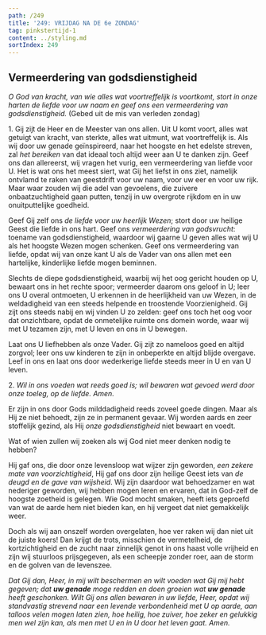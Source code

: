 ```yaml
---
path: /249
title: '249: VRIJDAG NA DE 6e ZONDAG'
tag: pinkstertijd-1
content: ../styling.md
sortIndex: 249
---
```


## Vermeerdering van godsdienstigheid

_O God van kracht, van wie alles wat voortreffelijk is voortkomt, stort in onze harten de liefde voor uw naam en geef ons een vermeerdering van godsdienstigheid._ (Gebed uit de mis van verleden zondag)

1\. Gij zijt de Heer en de Meester van ons allen. Uit U komt voort, alles wat getuigt van kracht, van sterkte, alles wat uitmunt, wat voortreffelijk is. Als wij door uw genade geïnspireerd, naar het hoogste en het edelste streven, zal _het bereiken_ van dat ideaal toch altijd weer aan U te danken zijn. Geef ons dan allereerst, wij vragen het vurig, een vermeerdering van liefde voor U. Het is wat ons het meest siert, wat Gij het liefst in ons ziet, namelijk ontvlamd te raken van geestdrift voor uw naam, voor uw eer en voor uw rijk. Maar waar zouden wij die adel van gevoelens, die zuivere onbaatzuchtigheid gaan putten, tenzij in uw overgrote rijkdom en in uw onuitputtelijke goedheid.

Geef Gij zelf ons _de liefde voor uw heerlijk Wezen_; stort door uw heilige Geest die liefde in ons hart. Geef ons _vermeerdering van godsvrucht_: toename van godsdienstigheid, waardoor wij gaarne U geven alles wat wij U als het hoogste Wezen mogen schenken. Geef ons vermeerdering van liefde, opdat wij van onze kant U als de Vader van ons allen met een hartelijke, kinderlijke liefde mogen beminnen.

Slechts de diepe godsdienstigheid, waarbij wij het oog gericht houden op U, bewaart ons in het rechte spoor; vermeerder daarom ons geloof in U; leer ons U overal ontmoeten, U erkennen in de heerlijkheid van uw Wezen, in de weldadigheid van een steeds helpende en troostende Voorzienigheid. Gij zijt ons steeds nabij en wij vinden U zo zelden: geef ons toch het oog voor dat onzichtbare, opdat de onmetelijke ruimte ons domein worde, waar wij met U tezamen zijn, met U leven en ons in U bewegen.

Laat ons U liefhebben als onze Vader. Gij zijt zo nameloos goed en altijd zorgvol; leer ons uw kinderen te zijn in onbeperkte en altijd blijde overgave. Leef in ons en laat ons door wederkerige liefde steeds meer in U en van U leven.

2\. _Wil in ons voeden wat reeds goed is; wil bewaren wat gevoed werd door onze toeleg, op de liefde. Amen._

Er zijn in ons door Gods milddadigheid reeds zoveel goede dingen. Maar als Hij ze niet behoedt, zijn ze in permanent gevaar. Wij worden aards en zeer stoffelijk gezind, als Hij _onze godsdienstigheid_ niet bewaart en voedt.

Wat of wien zullen wij zoeken als wij God niet meer denken nodig te hebben?

Hij gaf ons, die door onze levensloop wat wijzer zijn geworden, _een zekere mate van voorzichtigheid_, Hij gaf ons door zijn heilige Geest iets van _de deugd en de gave van wijsheid_. Wij zijn daardoor wat behoedzamer en wat nederiger geworden, wij hebben mogen leren en ervaren, dat in God-zelf de hoogste zoetheid is gelegen. Wie God mocht smaken, heeft iets geproefd van wat de aarde hem niet bieden kan, en hij vergeet dat niet gemakkelijk weer.

Doch als wij aan onszelf worden overgelaten, hoe ver raken wij dan niet uit de juiste koers! Dan krijgt de trots, misschien de vermetelheid, de kortzichtigheid en de zucht naar zinnelijk genot in ons haast volle vrijheid en zijn wij stuurloos prijsgegeven, als een scheepje zonder roer, aan de storm en de golven van de levenszee.

_Dat Gij dan, Heer, in mij wilt beschermen en wilt voeden wat Gij mij hebt gegeven; dat __uw genade__ moge redden en doen groeien wat __uw genade__ heeft geschonken. Wilt Gij ons allen bewaren in uw liefde, Heer, opdat wij standvastig strevend naar een levende verbondenheid met U op aarde, aan talloos velen mogen laten zien, hoe heilig, hoe zuiver, hoe zeker en gelukkig men wel zijn kan, als men met U en in U door het leven gaat. Amen._
